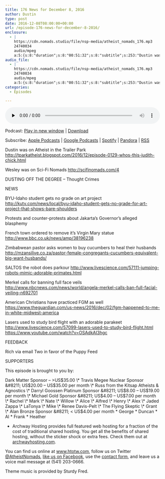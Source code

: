 ```yaml
---
title: 176 News for December 8, 2016
author: Dustin
type: post
date: 2016-12-08T08:00:00+00:00
url: /episode-176-news-for-december-8-2016/
enclosure:
  - |
    https://cdn.nomads.studio/file/nsp-media/atheist_nomads_176.mp3
    24740034
    audio/mpeg
    a:5:{s:8:"duration";s:8:"00:51:32";s:8:"subtitle";s:253:"Dustin was on Atheist in the Trailer Park  Wesley was on Sci-Fi Nomads  DUSTING OFF THE DEGREE - Thought Crimes NEWS BYU-Idaho student gets no grade on art project  Protests and counter-protests about Jakarta’s Governor’s alleged blasphemy French...";s:8:"explicit";s:1:"1";s:13:"episode_title";s:25:"News for December 8, 2016";s:10:"episode_no";s:3:"176";}
audio_file:
  - |
    https://cdn.nomads.studio/file/nsp-media/atheist_nomads_176.mp3
    24740034
    audio/mpeg
    a:5:{s:8:"duration";s:8:"00:51:32";s:8:"subtitle";s:253:"Dustin was on Atheist in the Trailer Park  Wesley was on Sci-Fi Nomads  DUSTING OFF THE DEGREE - Thought Crimes NEWS BYU-Idaho student gets no grade on art project  Protests and counter-protests about Jakarta’s Governor’s alleged blasphemy French...";s:8:"explicit";s:1:"1";s:13:"episode_title";s:25:"News for December 8, 2016";s:10:"episode_no";s:3:"176";}
categories:
  - Episodes

---
```

<div itemscope itemtype="http://schema.org/AudioObject">
  <meta itemprop="name" content="176 News for December 8, 2016" />
  
  <meta itemprop="uploadDate" content="2016-12-08T01:00:00-07:00" />
  
  <meta itemprop="encodingFormat" content="audio/mpeg" />
  
  <meta itemprop="duration" content="PT51M32S" />
  
  <meta itemprop="description" content="Dustin was on Atheist in the Trailer Park  Wesley was on Sci-Fi Nomads  DUSTING OFF THE DEGREE - Thought Crimes NEWS BYU-Idaho student gets no grade on art project  Protests and counter-protests about Jakarta’s Governor’s alleged blasphemy French..." />
  
  <meta itemprop="contentUrl" content="https://dts.podtrac.com/redirect.mp3/cdn.nomads.studio/file/nsp-media/atheist_nomads_176.mp3" />
  
  <meta itemprop="contentSize" content="23.6" />
  </p> 
  
  <div class="powerpress_player" id="powerpress_player_8438">
    <audio class="wp-audio-shortcode" id="audio-5052-182" preload="none" style="width: 100%;" controls="controls"><source type="audio/mpeg" src="https://dts.podtrac.com/redirect.mp3/cdn.nomads.studio/file/nsp-media/atheist_nomads_176.mp3?_=182" /><a href="https://dts.podtrac.com/redirect.mp3/cdn.nomads.studio/file/nsp-media/atheist_nomads_176.mp3">https://dts.podtrac.com/redirect.mp3/cdn.nomads.studio/file/nsp-media/atheist_nomads_176.mp3</a></audio>
  </div>
</div>

<p class="powerpress_links powerpress_links_mp3">
  Podcast: <a href="https://dts.podtrac.com/redirect.mp3/cdn.nomads.studio/file/nsp-media/atheist_nomads_176.mp3" class="powerpress_link_pinw" target="_blank" title="Play in new window" onclick="return powerpress_pinw('https://htotw.com/?powerpress_pinw=5052-podcast');" rel="nofollow">Play in new window</a> | <a href="https://dts.podtrac.com/redirect.mp3/cdn.nomads.studio/file/nsp-media/atheist_nomads_176.mp3" class="powerpress_link_d" title="Download" rel="nofollow" download="atheist_nomads_176.mp3">Download</a>
</p>

<p class="powerpress_links powerpress_subscribe_links">
  Subscribe: <a href="https://podcasts.apple.com/us/podcast/humanists-take-on-the-world/id530050098?mt=2&ls=1" class="powerpress_link_subscribe powerpress_link_subscribe_itunes" target="_blank" title="Subscribe on Apple Podcasts" rel="nofollow">Apple Podcasts</a> | <a href="https://www.google.com/podcasts?feed=aHR0cDovL2F0aGVpc3Rub21hZHMubGlic3luLmNvbS9yc3M%3D" class="powerpress_link_subscribe powerpress_link_subscribe_googleplay" target="_blank" title="Subscribe on Google Podcasts" rel="nofollow">Google Podcasts</a> | <a href="https://open.spotify.com/show/3LzK2xZGike6Tc1GEMtMbr?si=LieN9SNuTpq96smuaUsH8A" class="powerpress_link_subscribe powerpress_link_subscribe_spotify" target="_blank" title="Subscribe on Spotify" rel="nofollow">Spotify</a> | <a href="https://www.pandora.com/podcast/atheist-nomads/PC:10122?corr=62071012&part=ug" class="powerpress_link_subscribe powerpress_link_subscribe_pandora" target="_blank" title="Subscribe on Pandora" rel="nofollow">Pandora</a> | <a href="https://htotw.com/feed/podcast/" class="powerpress_link_subscribe powerpress_link_subscribe_rss" target="_blank" title="Subscribe via RSS" rel="nofollow">RSS</a>
</p>

Dustin was on Atheist in the Trailer Park <a href="http://tparkatheist.blogspot.com/2016/12/episode-0129-whos-this-judith-chick.html" target="_blank" rel="noopener">http://tparkatheist.blogspot.com/2016/12/episode-0129-whos-this-judith-chick.html </a>

Wesley was on Sci-Fi Nomads <a href="http://scifinomads.com/4" target="_blank" rel="noopener">http://scifinomads.com/4</a>

DUSTING OFF THE DEGREE &#8211; Thought Crimes

NEWS

BYU-Idaho student gets no grade on art project <a href="http://kutv.com/news/local/byu-idaho-student-gets-no-grade-for-art-project-that-shows-bare-shoulders" target="_blank" rel="noopener">http://kutv.com/news/local/byu-idaho-student-gets-no-grade-for-art-project-that-shows-bare-shoulders</a>

Protests and counter-protests about Jakarta’s Governor’s alleged blasphemy

French town ordered to remove it’s Virgin Mary statue <a href="http://www.bbc.co.uk/news/amp/38196238" target="_blank" rel="noopener">http://www.bbc.co.uk/news/amp/38196238</a>

Zimbabwean pastor asks women to buy cucumbers to heal their husbands <a href="http://mzansilive.co.za/pastor-female-congregants-cucumbers-equivalent-big-want-husbands/" target="_blank" rel="noopener">http://mzansilive.co.za/pastor-female-congregants-cucumbers-equivalent-big-want-husbands/</a>

SALTOS the robot does parkour <a href="http://www.livescience.com/57111-jumping-robots-mimic-adorable-primates.html" target="_blank" rel="noopener">http://www.livescience.com/57111-jumping-robots-mimic-adorable-primates.html</a>

Merkel calls for banning full face veils <a href="http://www.nbcnews.com/news/world/angela-merkel-calls-ban-full-facial-veiling-n692701" target="_blank" rel="noopener">http://www.nbcnews.com/news/world/angela-merkel-calls-ban-full-facial-veiling-n692701</a>

American Christians have practiced FGM as well <a href="https://www.theguardian.com/us-news/2016/dec/02/fgm-happened-to-me-in-white-midwest-america" target="_blank" rel="noopener">https://www.theguardian.com/us-news/2016/dec/02/fgm-happened-to-me-in-white-midwest-america</a>

Lasers used to study bird flight with an adorable parakeet <a href="http://www.livescience.com/57099-lasers-used-to-study-bird-flight.html" target="_blank" rel="noopener">http://www.livescience.com/57099-lasers-used-to-study-bird-flight.html</a> <a href="https://www.youtube.com/watch?v=OSAdkAI3hgc" target="_blank" rel="noopener">https://www.youtube.com/watch?v=OSAdkAI3hgc</a>

FEEDBACK

Rich via email Two in favor of the Puppy Feed

SUPPORTERS

This episode is brought to you by:

Dark Matter Sponsor &#8211; >US$35.00 \* Travis Megee Nuclear Sponsor &#8211; US$20.00 &#8211; US$35.00 per month \* Russ from the Kitsap Atheists & Agnostics \* Darryl Goossen Platinum Sponsor &#8211; US$8.00 &#8211; US$19.00 per month \* Michael Gold Sponsor &#8211; US$4.00 &#8211; US$7.00 per month \* Rachel \* Mark \* Nate \* Willow \* Alice \* Alfred \* Henry \* Alex \* Jaded Zappa \* LaTonya \* Mike \* Renee Davis-Pelt \* The Flying Skeptic \* Grant \* Alan Bronze Sponsor &#8211; < US$4.00 per month \* George \* Duncan \* Al \* Frank \* Heather

* Archway Hosting provides full featured web hosting for a fraction of the cost of traditional shared hosting. You get all the benefits of shared hosting, without the sticker shock or extra fees. Check them out at <a href="http://archwayhosting.com/" target="_blank" rel="noopener">archwayhosting.com</a>.

You can find us online at <a href="http://www.htotw.com/" target="_blank" rel="noopener">www.htotw.com</a>, follow us on Twitter <a href="https://htotw.com/twitter" target="_blank" rel="noopener">@AtheistNomads</a>, <a href="https://www.facebook.com/AtheistNomads" target="_blank" rel="noopener">like us on Facebook</a>, use the [contact form](https://htotw.com/contact), and leave us a voice mail message at (541) 203-0666.

Theme music is provided by Sturdy Fred.